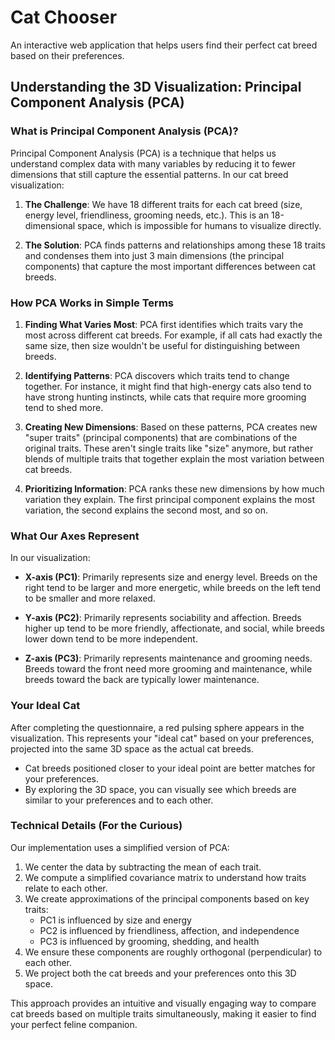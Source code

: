 # Cat Chooser

An interactive web application that helps users find their perfect cat breed based on their preferences.

## Understanding the 3D Visualization: Principal Component Analysis (PCA)

### What is Principal Component Analysis (PCA)?

Principal Component Analysis (PCA) is a technique that helps us understand complex data with many variables by reducing it to fewer dimensions that still capture the essential patterns. In our cat breed visualization:

1. **The Challenge**: We have 18 different traits for each cat breed (size, energy level, friendliness, grooming needs, etc.). This is an 18-dimensional space, which is impossible for humans to visualize directly.

2. **The Solution**: PCA finds patterns and relationships among these 18 traits and condenses them into just 3 main dimensions (the principal components) that capture the most important differences between cat breeds.

### How PCA Works in Simple Terms

1. **Finding What Varies Most**: PCA first identifies which traits vary the most across different cat breeds. For example, if all cats had exactly the same size, then size wouldn't be useful for distinguishing between breeds.

2. **Identifying Patterns**: PCA discovers which traits tend to change together. For instance, it might find that high-energy cats also tend to have strong hunting instincts, while cats that require more grooming tend to shed more.

3. **Creating New Dimensions**: Based on these patterns, PCA creates new "super traits" (principal components) that are combinations of the original traits. These aren't single traits like "size" anymore, but rather blends of multiple traits that together explain the most variation between cat breeds.

4. **Prioritizing Information**: PCA ranks these new dimensions by how much variation they explain. The first principal component explains the most variation, the second explains the second most, and so on.

### What Our Axes Represent

In our visualization:

- **X-axis (PC1)**: Primarily represents size and energy level. Breeds on the right tend to be larger and more energetic, while breeds on the left tend to be smaller and more relaxed.

- **Y-axis (PC2)**: Primarily represents sociability and affection. Breeds higher up tend to be more friendly, affectionate, and social, while breeds lower down tend to be more independent.

- **Z-axis (PC3)**: Primarily represents maintenance and grooming needs. Breeds toward the front need more grooming and maintenance, while breeds toward the back are typically lower maintenance.

### Your Ideal Cat

After completing the questionnaire, a red pulsing sphere appears in the visualization. This represents your "ideal cat" based on your preferences, projected into the same 3D space as the actual cat breeds.

- Cat breeds positioned closer to your ideal point are better matches for your preferences.
- By exploring the 3D space, you can visually see which breeds are similar to your preferences and to each other.

### Technical Details (For the Curious)

Our implementation uses a simplified version of PCA:

1. We center the data by subtracting the mean of each trait.
2. We compute a simplified covariance matrix to understand how traits relate to each other.
3. We create approximations of the principal components based on key traits:
   - PC1 is influenced by size and energy
   - PC2 is influenced by friendliness, affection, and independence
   - PC3 is influenced by grooming, shedding, and health
4. We ensure these components are roughly orthogonal (perpendicular) to each other.
5. We project both the cat breeds and your preferences onto this 3D space.

This approach provides an intuitive and visually engaging way to compare cat breeds based on multiple traits simultaneously, making it easier to find your perfect feline companion.
